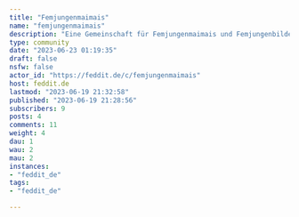 ```yaml
---
title: "Femjungenmaimais" 
name: "femjungenmaimais"
description: "Eine Gemeinschaft für Femjungenmaimais und Femjungenbilder (keine 3D!). Sicher für die Arbeit. Regeln:1. Nur SFW/SfA Inhalte2. Es dürfen Femjungenmaimais (Femboymemes) und animierte Femjungenbilder pfostiert werden.3. Wer Regel 1 bricht, bekommt einen Bann. Wer Regel 2 bricht bekommt ne Verwarnung und bei Wiederholung einen Bann.4. Viel Spaß"
type: community
date: "2023-06-23 01:19:35"
draft: false
nsfw: false
actor_id: "https://feddit.de/c/femjungenmaimais"
host: feddit.de
lastmod: "2023-06-19 21:32:58"
published: "2023-06-19 21:28:56"
subscribers: 9
posts: 4
comments: 11
weight: 4
dau: 1
wau: 2
mau: 2
instances:
- "feddit_de"
tags: 
- "feddit_de"

---
```

